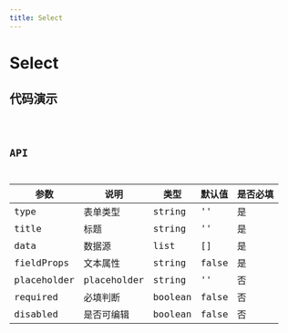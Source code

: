 ```yaml
---
title: Select
---
```


# Select

## 代码演示

<code src="./demo/index.tsx" />

## API

|参数|说明|类型|默认值|是否必填|
|--|--|--|--|--|
|type|表单类型|string|''|是|
|title|标题|string|''|是|
|data|数据源|list|[]|是|
|fieldProps|文本属性|string|false|是|
|placeholder|placeholder|string|''|否|
|required|必填判断|boolean|false|否|
|disabled|是否可编辑|boolean|false|否|